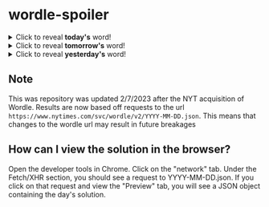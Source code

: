 # wordle-spoiler

<details>
  <summary>Click to reveal <b>today's</b> word!</summary>
  <br>
  <b> prior </b>
</details>

<details>
  <summary>Click to reveal <b>tomorrow's</b> word!</summary>
  <br>
  <b> cover </b>
</details>

<details>
  <summary>Click to reveal <b>yesterday's</b> word!</summary>
  <br>
  <b> grind </b>
</details>

## Note
This was repository was updated 2/7/2023 after the NYT acquisition of Wordle. Results are now based off requests to the url `https://www.nytimes.com/svc/wordle/v2/YYYY-MM-DD.json`. This means that changes to the wordle url may result in future breakages

## How can I view the solution in the browser?
Open the developer tools in Chrome. Click on the "network" tab. Under the Fetch/XHR section, you should see a request to YYYY-MM-DD.json. If you click on that request and view the "Preview" tab, you will see a JSON object containing the day's solution.